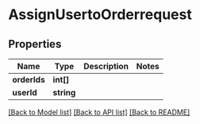 # AssignUsertoOrderrequest

## Properties
Name | Type | Description | Notes
------------ | ------------- | ------------- | -------------
**orderIds** | **int[]** |  | 
**userId** | **string** |  | 

[[Back to Model list]](../README.md#documentation-for-models) [[Back to API list]](../README.md#documentation-for-api-endpoints) [[Back to README]](../README.md)


